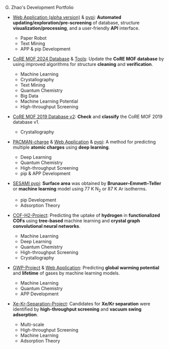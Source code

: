 G. Zhao's Development Portfolio

- [Web Application (alpha version)](https://c931-164-125-221-129.ngrok-free.app/) & [pypi](https://pypi.org/project/CoRE-MOF/): **Automated updating/exploration/pre-screening** of database, structure **visualization/processing**, and a user-friendly **API** interface.
  -  Paper Robot
  -  Text Mining
  -  APP & pip Development

- [CoRE MOF 2024 Database](https://zenodo.org/records/14216942) & [Tools](https://github.com/mtap-research/CoRE-MOF-Tools): Update the **CoRE MOF database** by using improved algorithms for structure **cleaning** and **verification**.
  -  Machine Learning
  -  Crystallography
  -  Text Mining
  -  Quantum Chemistry
  -  Big Data
  -  Machine Learning Potential
  -  High-throughput Screening
                    
- [CoRE MOF 2019 Database v2](https://zenodo.org/records/14184621): **Check** and **classify** the CoRE MOF 2019 database v1.
  -  Crystallography
                                  
- [PACMAN-charge](https://github.com/mtap-research/PACMAN-charge) & [Web Application](https://pacman-charge-mtap.streamlit.app/) & [pypi](https://pypi.org/project/PACMAN-charge/): A method for predicting multiple **atomic charges** using **deep learning**.
  -  Deep Learning
  -  Quantum Chemistry
  -  High-throughput Screening
  -  pip & APP Development
                            
- [SESAMI pypi](https://pypi.org/project/SESAMI/): **Surface area** was obtained by **Brunauer–Emmett–Teller** or **machine learning** model using 77 K N<sub>2</sub> or 87 K Ar isotherms.
  -  pip Development
  -  Adsorption Theory
                        
- [COF-H2-Project](https://github.com/sxm13/H2-COF-functionalization): Predicting the uptake of **hydrogen** in **functionalized COFs** using **tree-based** machine learning and **crystal graph convolutional neural networks**.
  -  Machine Learning
  -  Deep Learning
  -  Quantum Chemistry
  -  High-throughput Screening
  -  Crystallography
                                          
- [GWP-Project](https://github.com/sxm13/GWP-project) & [Web Application](https://gwp-web-mtap-pnu.streamlit.app/): Predicting **global warming potential** and **lifetime** of gases by machine learning models.
  -  Machine Learning
  -  Quantum Chemistry
  -  APP Development
                                           
- [Xe-Kr-Separation-Project](https://github.com/sxm13/Xe-Kr-Separation-Project): Candidates for **Xe/Kr separation** were identified by **high-throughput screening** and **vacuum swing adsorption**.
  -  Multi-scale
  -  High-throughput Screening
  -  Machine Learning
  -  Adsorption Theory

